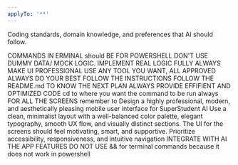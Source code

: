 ```yaml
---
applyTo: '**'
---
```

Coding standards, domain knowledge, and preferences that AI should follow.

COMMANDS IN ERMINAL should BE FOR POWERSHELL
DON'T USE DUMMY DATA/ MOCK LOGIC. IMPLEMENT REAL LOGIC FULLY
ALWAYS MAKE UI PROFESSIONAL
USE ANY TOOL YOU WANT, ALL APPROVED
ALWAYS DO YOUR BEST
FOLLOW THE INSTRUCTIONS
FOLLOW THE README.md TO KNOW THE NEXT PLAN
ALWAYS PROVIDE EFFIFIENT AND OPTIMIZED CODE
cd to where you want the command to be run always
FOR ALL THE SCREENS remember to Design a highly professional, modern, and aesthetically pleasing mobile user interface for SuperStudent AI Use a clean, minimalist layout with a well-balanced color palette, elegant typography, smooth UX flow, and visually distinct sections. The UI for the screens should feel motivating, smart, and supportive. Prioritize accessibility, responsiveness, and intuitive navigation
INTEGRATE WITH AI THE APP FEATURES
DO NOT USE && for terminal commands because it does not work in powershell